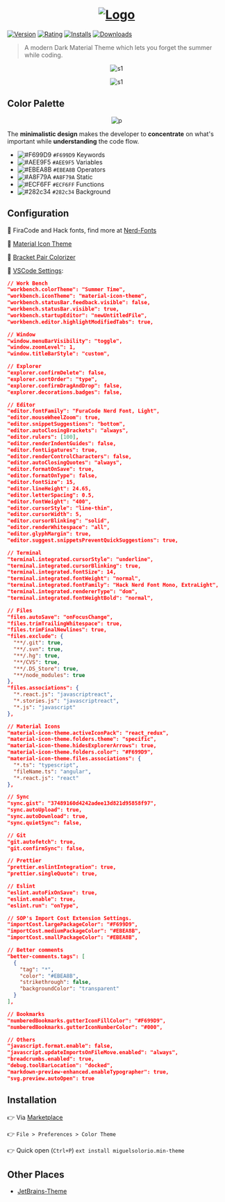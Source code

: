 <div align="center">

# [![Logo](https://github.com/denvash/summer-time-theme-vscode/raw/master/images/logo-github.png)](https://marketplace.visualstudio.com/items?itemName=DennisVash.summer-time#overview)

</div>

[![Version](https://vsmarketplacebadge.apphb.com/version-short/DennisVash.summer-time.svg?subject=Summer%20Time&colorA=2B303B&colorB=A8F79A)](https://marketplace.visualstudio.com/items?itemName=DennisVash.summer-time) [![Rating](https://vsmarketplacebadge.apphb.com/rating/DennisVash.summer-time.svg?label=Ratings&colorA=2B303B&colorB=AEE9F5)](https://marketplace.visualstudio.com/items?itemName=DennisVash.summer-time) [![Installs](https://vsmarketplacebadge.apphb.com/installs/DennisVash.summer-time.svg?label=Installs&colorA=2B303B&colorB=F699D9)](https://marketplace.visualstudio.com/items?itemName=DennisVash.summer-time) [![Downloads](https://vsmarketplacebadge.apphb.com/downloads/DennisVash.summer-time.svg?label=Downloads&colorA=2B303B&colorB=EBEA8B)](https://marketplace.visualstudio.com/items?itemName=DennisVash.summer-time)

> A modern Dark Material Theme which lets you forget the summer while coding.

<div align="center">

![s1](https://github.com/denvash/summer-time-theme-vscode/raw/master/images/screenshot_react.png)

![s1](https://github.com/denvash/summer-time-theme-vscode/raw/master/images/screenshot_editor.png)

</div>

## Color Palette

<div align="center">

![p](https://github.com/denvash/summer-time-theme-vscode/raw/master/images/palette.png)

</div>

The **minimalistic design** makes the developer to **concentrate** on what's important while **understanding** the code flow.

- ![#F699D9](https://placehold.it/15/F699D9/000000?text=+) `#F699D9` Keywords
- ![#AEE9F5](https://placehold.it/15/AEE9F5/000000?text=+) `#AEE9F5` Variables
- ![#EBEA8B](https://placehold.it/15/EBEA8B/000000?text=+) `#EBEA8B` Operators
- ![#A8F79A](https://placehold.it/15/A8F79A/000000?text=+) `#A8F79A` Static
- ![#ECF6FF](https://placehold.it/15/ECF6FF/000000?text=+) `#ECF6FF` Functions
- ![#282c34](https://placehold.it/15/282c34/000000?text=+) `#282c34` Background

## Configuration

:strawberry: FiraCode and Hack fonts, find more at [Nerd-Fonts](https://github.com/ryanoasis/nerd-fonts)

:strawberry: [Material Icon Theme](https://marketplace.visualstudio.com/items?itemName=DennisVash.summer-time)

:strawberry: [Bracket Pair Colorizer](https://marketplace.visualstudio.com/items?itemName=CoenraadS.bracket-pair-colorizer)

:construction_worker: [VSCode Settings](https://code.visualstudio.com/docs/getstarted/settings):

```json
// Work Bench
"workbench.colorTheme": "Summer Time",
"workbench.iconTheme": "material-icon-theme",
"workbench.statusBar.feedback.visible": false,
"workbench.statusBar.visible": true,
"workbench.startupEditor": "newUntitledFile",
"workbench.editor.highlightModifiedTabs": true,

// Window
"window.menuBarVisibility": "toggle",
"window.zoomLevel": 1,
"window.titleBarStyle": "custom",

// Explorer
"explorer.confirmDelete": false,
"explorer.sortOrder": "type",
"explorer.confirmDragAndDrop": false,
"explorer.decorations.badges": false,

// Editor
"editor.fontFamily": "FuraCode Nerd Font, Light",
"editor.mouseWheelZoom": true,
"editor.snippetSuggestions": "bottom",
"editor.autoClosingBrackets": "always",
"editor.rulers": [100],
"editor.renderIndentGuides": false,
"editor.fontLigatures": true,
"editor.renderControlCharacters": false,
"editor.autoClosingQuotes": "always",
"editor.formatOnSave": true,
"editor.formatOnType": false,
"editor.fontSize": 15,
"editor.lineHeight": 24.65,
"editor.letterSpacing": 0.5,
"editor.fontWeight": "400",
"editor.cursorStyle": "line-thin",
"editor.cursorWidth": 5,
"editor.cursorBlinking": "solid",
"editor.renderWhitespace": "all",
"editor.glyphMargin": true,
"editor.suggest.snippetsPreventQuickSuggestions": true,

// Terminal
"terminal.integrated.cursorStyle": "underline",
"terminal.integrated.cursorBlinking": true,
"terminal.integrated.fontSize": 14,
"terminal.integrated.fontWeight": "normal",
"terminal.integrated.fontFamily": "Hack Nerd Font Mono, ExtraLight",
"terminal.integrated.rendererType": "dom",
"terminal.integrated.fontWeightBold": "normal",

// Files
"files.autoSave": "onFocusChange",
"files.trimTrailingWhitespace": true,
"files.trimFinalNewlines": true,
"files.exclude": {
  "**/.git": true,
  "**/.svn": true,
  "**/.hg": true,
  "**/CVS": true,
  "**/.DS_Store": true,
  "**/node_modules": true
},
"files.associations": {
  "*.react.js": "javascriptreact",
  "*.stories.js": "javascriptreact",
  "*.js": "javascript"
},

// Material Icons
"material-icon-theme.activeIconPack": "react_redux",
"material-icon-theme.folders.theme": "specific",
"material-icon-theme.hidesExplorerArrows": true,
"material-icon-theme.folders.color": "#F699D9",
"material-icon-theme.files.associations": {
  "*.ts": "typescript",
  "fileName.ts": "angular",
  "*.react.js": "react"
},

// Sync
"sync.gist": "37489160d4242adee13d821d95858f97",
"sync.autoUpload": true,
"sync.autoDownload": true,
"sync.quietSync": false,

// Git
"git.autofetch": true,
"git.confirmSync": false,

// Prettier
"prettier.eslintIntegration": true,
"prettier.singleQuote": true,

// Eslint
"eslint.autoFixOnSave": true,
"eslint.enable": true,
"eslint.run": "onType",

// SOP's Import Cost Extension Settings.
"importCost.largePackageColor": "#F699D9",
"importCost.mediumPackageColor": "#EBEA8B",
"importCost.smallPackageColor": "#EBEA8B",

// Better comments
"better-comments.tags": [
  {
    "tag": "*",
    "color": "#EBEA8B",
    "strikethrough": false,
    "backgroundColor": "transparent"
  }
],

// Bookmarks
"numberedBookmarks.gutterIconFillColor": "#F699D9",
"numberedBookmarks.gutterIconNumberColor": "#000",

// Others
"javascript.format.enable": false,
"javascript.updateImportsOnFileMove.enabled": "always",
"breadcrumbs.enabled": true,
"debug.toolBarLocation": "docked",
"markdown-preview-enhanced.enableTypographer": true,
"svg.preview.autoOpen": true
```

## Installation

👉 Via [Marketplace](https://marketplace.visualstudio.com/items?itemName=DennisVash.summer-time#overview)

👉 `File > Preferences > Color Theme`

👉 Quick open (`Ctrl+P`) `ext install miguelsolorio.min-theme`

## Other Places

- [JetBrains-Theme](https://github.com/denvash/summer-time-theme-jetbrains)
